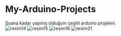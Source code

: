 # My-Arduino-Projects
Şuana kadar yapmış olduğum çeşitli arduino projeleri. <br>
![resim14](https://github.com/user-attachments/assets/c7e9a04b-1a9e-44f8-8315-3f021c3a2988)
![resim15](https://github.com/user-attachments/assets/1d6eaeff-0347-4939-9952-ef749b408d02)
![resim16](https://github.com/user-attachments/assets/0e973a79-d263-426b-ac57-0faf0c42111b)
![resim21](https://github.com/user-attachments/assets/0e2d4f59-6e11-4a8f-bb51-efccb91693bb)
